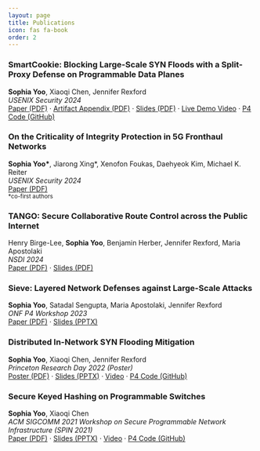 ```yaml
---
layout: page
title: Publications
icon: fas fa-book
order: 2
---
```




### <a id="smartcookie"></a>SmartCookie: Blocking Large-Scale SYN Floods with a Split-Proxy Defense on Programmable Data Planes
**Sophia Yoo**, Xiaoqi Chen, Jennifer Rexford  
*USENIX Security 2024*  
<a href="/documents/SmartCookie_Paper_USENIXSec24.pdf" target="_blank" rel="noopener">Paper (PDF)</a> · 
<a href="/documents/SmartCookie_Artifact_USENIXSec24.pdf" target="_blank" rel="noopener">Artifact Appendix (PDF)</a> · 
<a href="/documents/SmartCookie_Slides_USENIXSec24.pdf" target="_blank" rel="noopener">Slides (PDF)</a> · 
<a href="https://www.youtube.com/embed/oNi_4wCo9Gg?si=2YLaf0dpxxprv_WW" target="_blank" rel="noopener">Live Demo Video</a> · 
<a href="https://github.com/Princeton-Cabernet/p4-projects/tree/master/SmartCookie" target="_blank" rel="noopener">P4 Code (GitHub)</a>



### <a id="5g"></a>On the Criticality of Integrity Protection in 5G Fronthaul Networks
**Sophia Yoo\***, Jiarong Xing\*, Xenofon Foukas, Daehyeok Kim, Michael K. Reiter  
*USENIX Security 2024*  
<a href="/documents/FronthaulSecurity_Paper_USENIXSec24.pdf" target="_blank" rel="noopener">Paper (PDF)</a>
<br><small>*co-first authors</small>



### <a id="tango"></a>TANGO: Secure Collaborative Route Control across the Public Internet
Henry Birge-Lee, **Sophia Yoo**, Benjamin Herber, Jennifer Rexford, Maria Apostolaki  
*NSDI 2024*  
<a href="/documents/Tango_Paper_NSDI24.pdf" target="_blank" rel="noopener">Paper (PDF)</a> · 
<a href="/documents/Tango_Slides_NSDI24.pdf" target="_blank" rel="noopener">Slides (PDF)</a>


### <a id="sieve"></a>Sieve: Layered Network Defenses against Large-Scale Attacks
**Sophia Yoo**, Satadal Sengupta, Maria Apostolaki, Jennifer Rexford  
*ONF P4 Workshop 2023*  
<a href="/documents/Sieve_Paper_P4Workshop23.pdf" target="_blank" rel="noopener">Paper (PDF)</a> · 
<a href="/documents/Sieve_Slides_P4Workshop23.pptx" target="_blank" rel="noopener">Slides (PPTX)</a>



### <a id="smartcookie-poster"></a>Distributed In-Network SYN Flooding Mitigation
**Sophia Yoo**, Xiaoqi Chen, Jennifer Rexford  
*Princeton Research Day 2022 (Poster)*  
<a href="/documents/SmartCookie_Poster_Princeton22.pdf" target="_blank" rel="noopener">Poster (PDF)</a> · 
<a href="/documents/SmartCookie_Slides_Princeton22.pptx" target="_blank" rel="noopener">Slides (PPTX)</a> · 
<a href="https://www.youtube.com/embed/wRDvL_lwB9M?si=jndpA4al-mpTkYRh" target="_blank" rel="noopener">Video</a> · 
<a href="https://github.com/Princeton-Cabernet/p4-projects/tree/master/SmartCookie" target="_blank" rel="noopener">P4 Code (GitHub)</a>


### <a id="siphash"></a>Secure Keyed Hashing on Programmable Switches
**Sophia Yoo**, Xiaoqi Chen  
*ACM SIGCOMM 2021 Workshop on Secure Programmable Network Infrastructure (SPIN 2021)*  
<a href="/documents/SipID_Paper_SPIN21.pdf" target="_blank" rel="noopener">Paper (PDF)</a> · 
<a href="/documents/SipID_Slides_SPIN21.pptx" target="_blank" rel="noopener">Slides (PPTX)</a> · 
<a href="https://www.youtube.com/embed/Zf-_XKFngJ8" target="_blank" rel="noopener">Video</a> · 
<a href="https://github.com/Princeton-Cabernet/p4-projects/tree/master/SipHash-tofino" target="_blank" rel="noopener">P4 Code (GitHub)</a>


